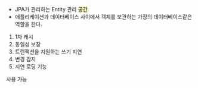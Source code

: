 - JPA가 관리하는 Entity 관리 <mark style="background: #FFF3A3A6;">공간</mark>
- 애플리케이션과 데이터베이스 사이에서 객체를 보관하는 가장의 데이터베이스같은 역할을 한다.

1. 1차 캐시
2. 동일성 보장
3. 트랜잭션을 지원하는 쓰기 지연
4. 변경 감지
5. 지연 로딩 기능  

사용 가능

